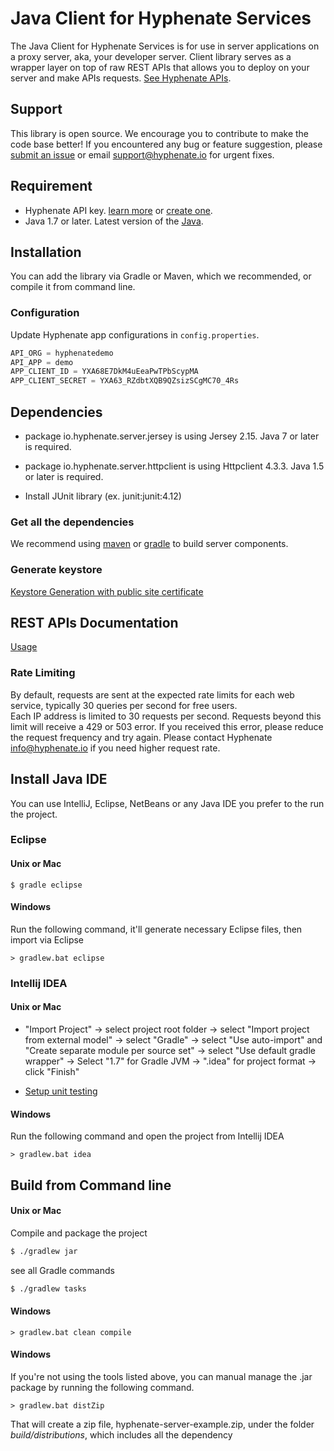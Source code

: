 # Java Client for Hyphenate Services

The Java Client for Hyphenate Services is for use in server applications on a proxy server, aka, your developer server. Client library serves as a wrapper layer on top of raw REST APIs that allows you to deploy on your server and make APIs requests. [See Hyphenate APIs](http://docs.hyphenate.io/docs/server-overview).

## Support

This library is open source. We encourage you to contribute to make the code base better! If you encountered any bug or feature suggestion, please [submit an issue](https://github.io.hyphenateInc/hyphenate-server-client-java/issues) or email support@hyphenate.io for urgent fixes.


## Requirement

- Hyphenate API key. [learn more](https://docs.hyphenate.io/docs/getting-started) or [create one](https://console.hyphenate.io).
- Java 1.7 or later. Latest version of the [Java](http://java.sun.com/javase/downloads/index.jsp).


## Installation

You can add the library via Gradle or Maven, which we recommended, or compile it from command line. 


### Configuration 

Update Hyphenate app configurations in `config.properties`.

```java
API_ORG = hyphenatedemo
API_APP = demo
APP_CLIENT_ID = YXA68E7DkM4uEeaPwTPbScypMA
APP_CLIENT_SECRET = YXA63_RZdbtXQB9QZsizSCgMC70_4Rs
```

## Dependencies
	
 - package io.hyphenate.server.jersey is using Jersey 2.15. Java 7 or later is required.
 - package io.hyphenate.server.httpclient is using Httpclient 4.3.3. Java 1.5 or later is required.
 
 - Install JUnit library (ex. junit:junit:4.12)
 
### Get all the dependencies

We recommend using [maven](http://maven.apache.org) or [gradle](http://gradle.org) to build server components.  

### Generate keystore

[Keystore Generation with public site certificate](https://docs.hyphenate.io/docs/keystore-generation-with-public-cer)

## REST APIs Documentation 

[Usage](https://api-docs.hyphenate.io)

### Rate Limiting

By default, requests are sent at the expected rate limits for each web service, typically 30 queries per second for free users.  
Each IP address is limited to 30 requests per second. Requests beyond this limit will receive a 429 or 503 error. If you received this error, please reduce the request frequency and try again.
Please contact Hyphenate info@hyphenate.io if you need higher request rate.

## Install Java IDE

You can use IntelliJ, Eclipse, NetBeans or any Java IDE you prefer to the run the project.

### Eclipse

#### Unix or Mac
 
    $ gradle eclipse

#### Windows

Run the following command, it'll generate necessary Eclipse files, then import via Eclipse

    > gradlew.bat eclipse

### Intellij IDEA

#### Unix or Mac

- "Import Project" -> select project root folder -> select "Import project from external model" -> select "Gradle" -> select "Use auto-import" and "Create separate module per source set" -> select "Use default gradle wrapper" -> Select "1.7" for Gradle JVM -> ".idea" for project format -> click "Finish" 

- [Setup unit testing](https://docs.hyphenate.io/docs/keystore-generation-with-public-cer#section-note-here-s-the-setup-to-run-unit-testing-for-intellij-idea)

#### Windows

Run the following command and open the project from Intellij IDEA

    > gradlew.bat idea



## Build from Command line

#### Unix or Mac

Compile and package the project

```bash
$ ./gradlew jar
```

see all Gradle commands
```bash
$ ./gradlew tasks
```


#### Windows

	> gradlew.bat clean compile

#### Windows

If you're not using the tools listed above, you can manual manage the .jar package by running the following command.

    > gradlew.bat distZip

That will create a zip file, hyphenate-server-example.zip, under the folder _build/distributions_, which includes all the dependency    
 

